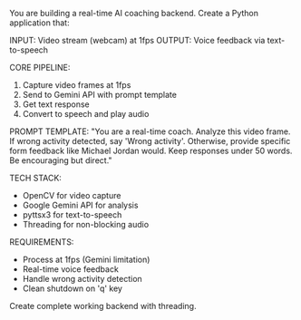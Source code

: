 You are building a real-time AI coaching backend. Create a Python application that:

INPUT: Video stream (webcam) at 1fps
OUTPUT: Voice feedback via text-to-speech

CORE PIPELINE:
1. Capture video frames at 1fps
2. Send to Gemini API with prompt template
3. Get text response
4. Convert to speech and play audio

PROMPT TEMPLATE:
"You are a real-time coach. Analyze this video frame. If wrong activity detected, say 'Wrong activity'. Otherwise, provide specific form feedback like Michael Jordan would. Keep responses under 50 words. Be encouraging but direct."

TECH STACK:
- OpenCV for video capture
- Google Gemini API for analysis
- pyttsx3 for text-to-speech
- Threading for non-blocking audio

REQUIREMENTS:
- Process at 1fps (Gemini limitation)
- Real-time voice feedback
- Handle wrong activity detection
- Clean shutdown on 'q' key

Create complete working backend with threading.
